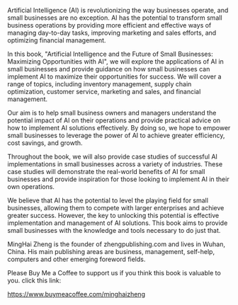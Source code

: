
Artificial Intelligence (AI) is revolutionizing the way businesses operate, and small businesses are no exception. AI has the potential to transform small business operations by providing more efficient and effective ways of managing day-to-day tasks, improving marketing and sales efforts, and optimizing financial management.

In this book, "Artificial Intelligence and the Future of Small Businesses: Maximizing Opportunities with AI", we will explore the applications of AI in small businesses and provide guidance on how small businesses can implement AI to maximize their opportunities for success. We will cover a range of topics, including inventory management, supply chain optimization, customer service, marketing and sales, and financial management.

Our aim is to help small business owners and managers understand the potential impact of AI on their operations and provide practical advice on how to implement AI solutions effectively. By doing so, we hope to empower small businesses to leverage the power of AI to achieve greater efficiency, cost savings, and growth.

Throughout the book, we will also provide case studies of successful AI implementations in small businesses across a variety of industries. These case studies will demonstrate the real-world benefits of AI for small businesses and provide inspiration for those looking to implement AI in their own operations.

We believe that AI has the potential to level the playing field for small businesses, allowing them to compete with larger enterprises and achieve greater success. However, the key to unlocking this potential is effective implementation and management of AI solutions. This book aims to provide small businesses with the knowledge and tools necessary to do just that.

MingHai Zheng is the founder of zhengpublishing.com and lives in Wuhan, China. His main publishing areas are business, management, self-help, computers and other emerging foreword fields.

Please Buy Me a Coffee to support us if you think this book is valuable to you. click this link:

https://www.buymeacoffee.com/minghaizheng
